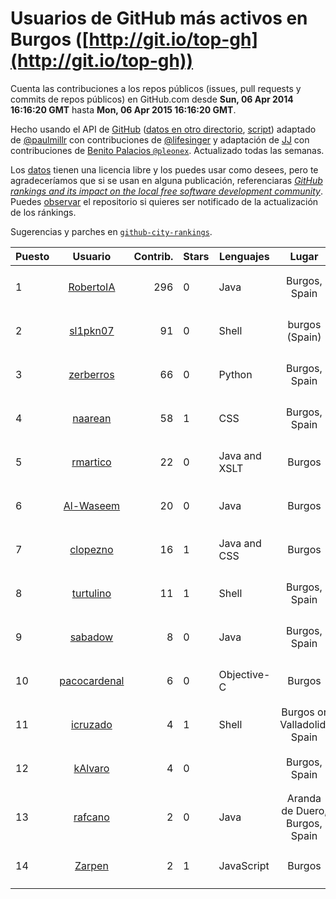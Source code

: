 # Usuarios de GitHub más activos en Burgos ([http://git.io/top-gh](http://git.io/top-gh))



  Cuenta las contribuciones a los repos públicos (issues, pull requests y commits de repos públicos) en GitHub.com desde  **Sun, 06 Apr 2014 16:16:20 GMT** hasta **Mon, 06 Apr 2015 16:16:20 GMT**.

  Hecho usando el API de [GitHub](http://github.com) ([datos en otro directorio](https://github.com/JJ/top-github-users-data/tree/master/data), [script](https://github.com/JJ/top-github-users)) adaptado de [@paulmillr](https://github.com/paulmillr) con contribuciones de [@lifesinger](https://github.com/lifesinger) y adaptación de [JJ](http://jj.github.io) con contribuciones de [Benito Palacios `@pleonex`](http://github.com/pleonex). Actualizado todas las semanas.

  Los [datos](https://github.com/JJ/top-github-users-data/tree/master/data) tienen una licencia libre y los puedes usar como desees, pero te agradeceríamos que si se usan en alguna publicación, referenciaras [*GitHub rankings and its impact on the local free software development community*](https://thewinnower.com/papers/github-rankings-and-its-impact-on-the-local-free-software-development-community). Puedes [observar](https://github.com/JJ/top-github-users-data/subscription) el repositorio si quieres ser notificado de la actualización de los ránkings. 

  Sugerencias y parches en [`github-city-rankings`](http://github.com/JJ/github-city-rankings). 


| Puesto   |  Usuario  |Contrib.| Stars | Lenguajes   |      Lugar      |  Avatar  |
|----------|:---------:|-------:|-------|-------------|:---------------:|----------|
| 1 | [RobertoIA](https://github.com/RobertoIA) | 296 | 0 | Java | Burgos, Spain | <img src='https://avatars0.githubusercontent.com/u/4304280?v=3&s=64' width='64' height='64' title='Roberto Izquierdo'> |
| 2 | [sl1pkn07](https://github.com/sl1pkn07) | 91 | 0 | Shell | burgos (Spain) | <img src='https://avatars3.githubusercontent.com/u/462213?v=3&s=64' width='64' height='64' title='Gustavo Alvarez'> |
| 3 | [zerberros](https://github.com/zerberros) | 66 | 0 | Python | Burgos, Spain | <img src='https://avatars0.githubusercontent.com/u/5930950?v=3&s=64' width='64' height='64' title='Jairo'> |
| 4 | [naarean](https://github.com/naarean) | 58 | 1 | CSS | Burgos, Spain | <img src='https://avatars3.githubusercontent.com/u/9574895?v=3&s=64' width='64' height='64' title='Sergio Alegre Arribas'> |
| 5 | [rmartico](https://github.com/rmartico) | 22 | 0 | Java and XSLT | Burgos | <img src='https://avatars1.githubusercontent.com/u/2535865?v=3&s=64' width='64' height='64' title='Raúl Marticorena'> |
| 6 | [Al-Waseem](https://github.com/Al-Waseem) | 20 | 0 | Java | Burgos | <img src='https://avatars2.githubusercontent.com/u/6266689?v=3&s=64' width='64' height='64' title='Waseem ALKHALEL'> |
| 7 | [clopezno](https://github.com/clopezno) | 16 | 1 | Java and CSS | Burgos | <img src='https://avatars2.githubusercontent.com/u/1453744?v=3&s=64' width='64' height='64' title='Carlos López'> |
| 8 | [turtulino](https://github.com/turtulino) | 11 | 1 | Shell | Burgos, Spain | <img src='https://avatars0.githubusercontent.com/u/1004178?v=3&s=64' width='64' height='64' title='Rodrigo Saiz Camarero'> |
| 9 | [sabadow](https://github.com/sabadow) | 8 | 0 | Java | Burgos, Spain | <img src='https://avatars1.githubusercontent.com/u/1420021?v=3&s=64' width='64' height='64' title='Carlos Pérez'> |
| 10 | [pacocardenal](https://github.com/pacocardenal) | 6 | 0 | Objective-C | Burgos | <img src='https://avatars0.githubusercontent.com/u/5442055?v=3&s=64' width='64' height='64' title='Paco Cardenal'> |
| 11 | [icruzado](https://github.com/icruzado) | 4 | 1 | Shell | Burgos or Valladolid, Spain | <img src='https://avatars2.githubusercontent.com/u/1931910?v=3&s=64' width='64' height='64' title='Ignacio Cruzado Nuño'> |
| 12 | [kAlvaro](https://github.com/kAlvaro) | 4 | 0 |  | Burgos, Spain | <img src='https://avatars1.githubusercontent.com/u/1327350?v=3&s=64' width='64' height='64' title='Álvaro G. Vicario'> |
| 13 | [rafcano](https://github.com/rafcano) | 2 | 0 | Java | Aranda de Duero, Burgos, Spain | <img src='https://avatars2.githubusercontent.com/u/5133503?v=3&s=64' width='64' height='64' title='Rafael Cano Parra'> |
| 14 | [Zarpen](https://github.com/Zarpen) | 2 | 1 | JavaScript | Burgos | <img src='https://avatars2.githubusercontent.com/u/1887156?v=3&s=64' width='64' height='64' title='Alberto Romo Valverde'> |
